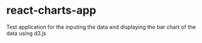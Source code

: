 # react-charts-app
Test application for the inputing the data and displaying the bar chart of the data using d3.js
